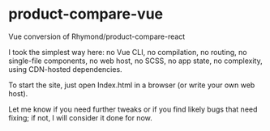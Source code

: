 # product-compare-vue
Vue conversion of  Rhymond/product-compare-react

I took the simplest way here: no Vue CLI, no compilation, no routing, no single-file components, no web host, no SCSS, no app state, no complexity, using CDN-hosted dependencies.

To start the site, just open Index.html in a browser (or write your own web host).

Let me know if you need further tweaks or if you find likely bugs that need fixing; if not, I will consider it done for now.
